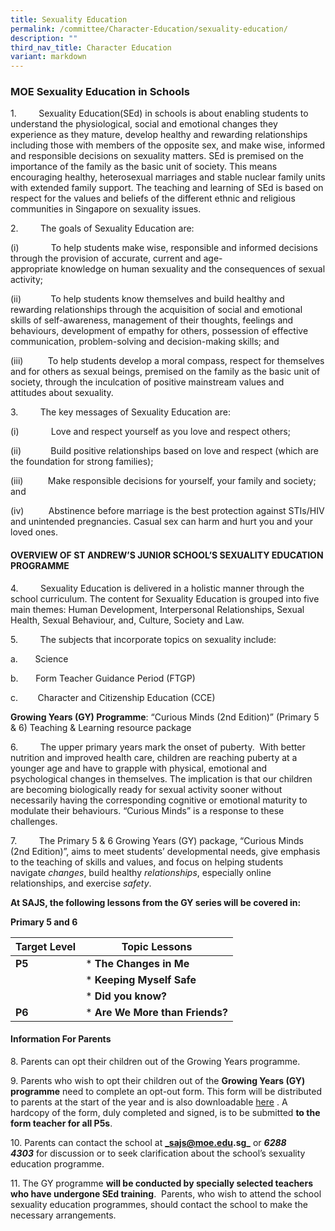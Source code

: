 ```yaml
---
title: Sexuality Education
permalink: /committee/Character-Education/sexuality-education/
description: ""
third_nav_title: Character Education
variant: markdown
---
```

### MOE Sexuality Education in Schools

1.         Sexuality Education(SEd) in schools is about enabling students to understand the physiological, social and emotional changes they experience as they mature, develop healthy and rewarding relationships including those with members of the opposite sex, and make wise, informed and responsible decisions on sexuality matters. SEd is premised on the importance of the family as the basic unit of society. This means encouraging healthy, heterosexual marriages and stable nuclear family units with extended family support. The teaching and learning of SEd is based on respect for the values and beliefs of the different ethnic and religious communities in Singapore on sexuality issues.  

2.         The goals of Sexuality Education are:

(i)             To help students make wise, responsible and informed decisions through the provision of accurate, current and age-appropriate knowledge on human sexuality and the consequences of sexual activity;

(ii)            To help students know themselves and build healthy and rewarding relationships through the acquisition of social and emotional skills of self-awareness, management of their thoughts, feelings and behaviours, development of empathy for others, possession of effective communication, problem-solving and decision-making skills; and

(iii)          To help students develop a moral compass, respect for themselves and for others as sexual beings, premised on the family as the basic unit of society, through the inculcation of positive mainstream values and attitudes about sexuality.

3.         The key messages of Sexuality Education are:

(i)             Love and respect yourself as you love and respect others;

(ii)            Build positive relationships based on love and respect (which are the foundation for strong families);

(iii)          Make responsible decisions for yourself, your family and society; and

(iv)          Abstinence before marriage is the best protection against STIs/HIV and unintended pregnancies. Casual sex can harm and hurt you and your loved ones.

  

#### OVERVIEW OF ST ANDREW’S JUNIOR SCHOOL’S SEXUALITY EDUCATION PROGRAMME

  

4.         Sexuality Education is delivered in a holistic manner through the school curriculum. The content for Sexuality Education is grouped into five main themes: Human Development, Interpersonal Relationships, Sexual Health, Sexual Behaviour, and, Culture, Society and Law. 

5.         The subjects that incorporate topics on sexuality include:

a.       Science 

b.       Form Teacher Guidance Period (FTGP)

c.        Character and Citizenship Education (CCE)

**Growing Years (GY) Programme**: “Curious Minds (2nd Edition)” (Primary 5 & 6) Teaching & Learning resource package

6.         The upper primary years mark the onset of puberty.  With better nutrition and improved health care, children are reaching puberty at a younger age and have to grapple with physical, emotional and psychological changes in themselves. The implication is that our children are becoming biologically ready for sexual activity sooner without necessarily having the corresponding cognitive or emotional maturity to modulate their behaviours. “Curious Minds” is a response to these challenges.

7.         The Primary 5 & 6 Growing Years (GY) package, “Curious Minds (2nd Edition)”, aims to meet students’ developmental needs, give emphasis to the teaching of skills and values, and focus on helping students navigate _changes_, build healthy _relationships_, especially online relationships, and exercise _safety_. 

  

**At SAJS, the following lessons from the GY series will be covered in:**

**Primary 5 and 6**



| **Target Level** | **Topic Lessons** |
| -------- | -------- |
| **P5**    |  *  **The Changes in Me**   |
|     | *   **Keeping Myself Safe**     |
|     | *   **Did you know?**     |
| **P6**    | *   **Are We More than Friends?**     |

#### Information For Parents

8. Parents can opt their children out of the Growing Years programme.

9. Parents who wish to opt their children out of the **Growing Years (GY) programme** need to complete an opt-out form. This form will be distributed to parents at the start of the year and is also downloadable [here](/files/SEd_letter_to_parents2024.pdf) . A hardcopy of the form, duly completed and signed, is to be submitted **to the form teacher for all P5s**.

10\. Parents can contact the school at **_sajs@moe.edu.sg_** or **_6288 4303_** for discussion or to seek clarification about the school’s sexuality education programme.

11\. The GY programme **will be conducted by specially selected teachers who have undergone SEd training**.  Parents, who wish to attend the school sexuality education programmes, should contact the school to make the necessary arrangements.